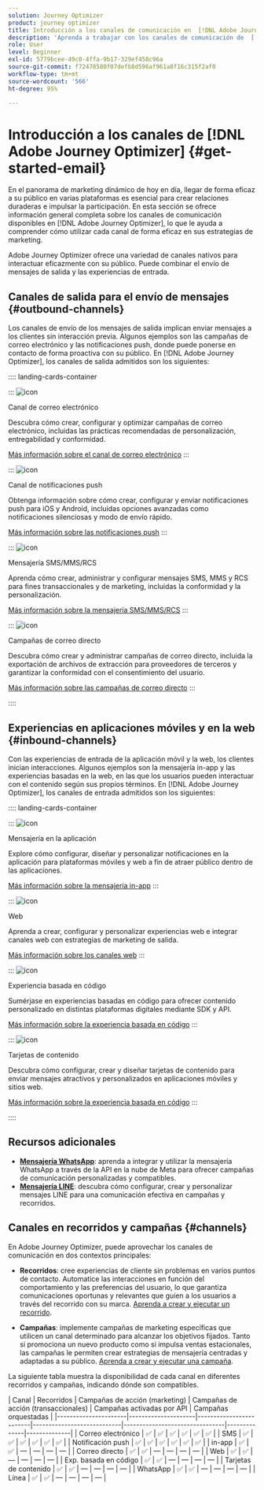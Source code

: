 ```yaml
---
solution: Journey Optimizer
product: journey optimizer
title: Introducción a los canales de comunicación en  [!DNL Adobe Journey Optimizer]
description: 'Aprenda a trabajar con los canales de comunicación de  [!DNL Adobe Journey Optimizer] '
role: User
level: Beginner
exl-id: 5779bcee-49c0-4ffa-9b17-329ef458c96a
source-git-commit: f72478580f07defb8d596af961a8f16c315f2af0
workflow-type: tm+mt
source-wordcount: '566'
ht-degree: 95%

---
```



# Introducción a los canales de [!DNL Adobe Journey Optimizer] {#get-started-email}

En el panorama de marketing dinámico de hoy en día, llegar de forma eficaz a su público en varias plataformas es esencial para crear relaciones duraderas e impulsar la participación. En esta sección se ofrece información general completa sobre los canales de comunicación disponibles en [!DNL Adobe Journey Optimizer], lo que le ayuda a comprender cómo utilizar cada canal de forma eficaz en sus estrategias de marketing.

Adobe Journey Optimizer ofrece una variedad de canales nativos para interactuar eficazmente con su público. Puede combinar el envío de mensajes de salida y las experiencias de entrada.

## Canales de salida para el envío de mensajes {#outbound-channels}

Los canales de envío de los mensajes de salida implican enviar mensajes a los clientes sin interacción previa. Algunos ejemplos son las campañas de correo electrónico y las notificaciones push, donde puede ponerse en contacto de forma proactiva con su público. En [!DNL Adobe Journey Optimizer], los canales de salida admitidos son los siguientes:

:::: landing-cards-container

:::
![icon](https://cdn.experienceleague.adobe.com/icons/envelope.svg)

Canal de correo electrónico

Descubra cómo crear, configurar y optimizar campañas de correo electrónico, incluidas las prácticas recomendadas de personalización, entregabilidad y conformidad.

[Más información sobre el canal de correo electrónico](../../rp_landing_pages/email-landing-page.md)
:::

:::
![icon](https://cdn.experienceleague.adobe.com/icons/bell.svg)

Canal de notificaciones push

Obtenga información sobre cómo crear, configurar y enviar notificaciones push para iOS y Android, incluidas opciones avanzadas como notificaciones silenciosas y modo de envío rápido.

[Más información sobre las notificaciones push](../../rp_landing_pages/push-landing-page.md)
:::

:::
![icon](https://cdn.experienceleague.adobe.com/icons/comment-dots.svg)

Mensajería SMS/MMS/RCS

Aprenda cómo crear, administrar y configurar mensajes SMS, MMS y RCS para fines transaccionales y de marketing, incluidas la conformidad y la personalización.

[Más información sobre la mensajería SMS/MMS/RCS](../../rp_landing_pages/sms-landing-page.md)
:::

:::
![icon](https://cdn.experienceleague.adobe.com/icons/mail-bulk.svg)

Campañas de correo directo

Descubra cómo crear y administrar campañas de correo directo, incluida la exportación de archivos de extracción para proveedores de terceros y garantizar la conformidad con el consentimiento del usuario.

[Más información sobre las campañas de correo directo](../../rp_landing_pages/direct-mail-landing-page.md)
:::

::::

## Experiencias en aplicaciones móviles y en la web {#inbound-channels}

Con las experiencias de entrada de la aplicación móvil y la web, los clientes inician interacciones. Algunos ejemplos son la mensajería in-app y las experiencias basadas en la web, en las que los usuarios pueden interactuar con el contenido según sus propios términos. En [!DNL Adobe Journey Optimizer], los canales de entrada admitidos son los siguientes:

:::: landing-cards-container

:::
![icon](https://cdn.experienceleague.adobe.com/icons/mobile.svg)

Mensajería en la aplicación

Explore cómo configurar, diseñar y personalizar notificaciones en la aplicación para plataformas móviles y web a fin de atraer público dentro de las aplicaciones.

[Más información sobre la mensajería in-app](../../rp_landing_pages/in-app-landing-page.md)
:::

:::
![icon](https://cdn.experienceleague.adobe.com/icons/globe.svg)

Web

Aprenda a crear, configurar y personalizar experiencias web e integrar canales web con estrategias de marketing de salida.

[Más información sobre los canales web](../../rp_landing_pages/web-landing-page.md)
:::

:::
![icon](https://cdn.experienceleague.adobe.com/icons/code.svg)

Experiencia basada en código

Sumérjase en experiencias basadas en código para ofrecer contenido personalizado en distintas plataformas digitales mediante SDK y API.

[Más información sobre la experiencia basada en código](../../rp_landing_pages/code-based-experience-landing-page.md)
:::

:::
![icon](https://cdn.experienceleague.adobe.com/icons/id-card.svg)

Tarjetas de contenido

Descubra cómo configurar, crear y diseñar tarjetas de contenido para enviar mensajes atractivos y personalizados en aplicaciones móviles y sitios web.

[Más información sobre la experiencia basada en código](../../rp_landing_pages/content-card-landing-page.md)
:::

::::


## Recursos adicionales

- **[Mensajería WhatsApp](../../rp_landing_pages/whatsapp-landing-page.md)**: aprenda a integrar y utilizar la mensajería WhatsApp a través de la API en la nube de Meta para ofrecer campañas de comunicación personalizadas y compatibles.
- **[Mensajería LINE](../../rp_landing_pages/line-landing-page.md)**: descubra cómo configurar, crear y personalizar mensajes LINE para una comunicación efectiva en campañas y recorridos.

## Canales en recorridos y campañas {#channels}

En Adobe Journey Optimizer, puede aprovechar los canales de comunicación en dos contextos principales:

- **Recorridos**: cree experiencias de cliente sin problemas en varios puntos de contacto. Automatice las interacciones en función del comportamiento y las preferencias del usuario, lo que garantiza comunicaciones oportunas y relevantes que guíen a los usuarios a través del recorrido con su marca. [Aprenda a crear y ejecutar un recorrido](../building-journeys/journey-gs.md).

- **Campañas**: implemente campañas de marketing específicas que utilicen un canal determinado para alcanzar los objetivos fijados. Tanto si promociona un nuevo producto como si impulsa ventas estacionales, las campañas le permiten crear estrategias de mensajería centradas y adaptadas a su público. [Aprenda a crear y ejecutar una campaña](../campaigns/get-started-with-campaigns.md).

La siguiente tabla muestra la disponibilidad de cada canal en diferentes recorridos y campañas, indicando dónde son compatibles.

| Canal | Recorridos | Campañas de acción (marketing) | Campañas de acción (transaccionales) | Campañas activadas por API | Campañas orquestadas |
|----------------------|---------------------|-------------------------|----------------------------|--------------------------------|--------------|--------------|
| Correo electrónico | ✅ | ✅ | ✅ | ✅ | ✅ | ✅ |
| SMS | ✅ | ✅ | ✅ | ✅ | ✅ | ✅ |
| Notificación push | ✅ | ✅ | ✅ | ✅ | ✅ | ✅ |
| in-app | ✅ | ✅ | — | — | — | — |
| Correo directo | ✅ | ✅ | — | — | — | — |
| Web | ✅ | ✅ | — | — | — | — |
| Exp. basada en código | ✅ | ✅ | — | — | — | — |
| Tarjetas de contenido | ✅ | ✅ | — | — | — | — |
| WhatsApp | ✅ | ✅ | — | — | — | — |
| Línea | ✅ | ✅ | — | — | — | — |
